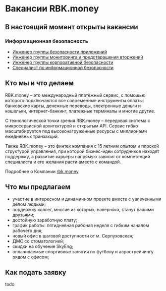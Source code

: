 # Вакансии RBK.money

## В настоящий момент открыты вакансии

### Информационная безопасность

- [Инженер группы безопасности приложений](/roles/security/application-security-engineer.md)
- [Инженер группы мониторинга и предотвращения вторжений](/roles/security/monitoring-and-intrusion-prevention-engineer.md)
- [Инженер группы корпоративной безопасности](/roles/security/corporate-security-engineer.md)
- [Специалист по информационной безопасности](/roles/security/information-security-specialist.md)

## Кто мы и что делаем

RBK.money – это международный платёжный сервис, с помощью которого подключаются все современные инструменты оплаты: банковские карты, денежные переводы, электронные деньги и кошельки, интернет-банкинг, платежные терминалы и многие другие. 

С технологической точки зрения RBK.money – передовая система с микросервисной архитектурой и открытым API. Сервис гибко масштабируется под высоконагруженные ресурсы с миллионами ежедневных транзакций.

Также RBK.money – это финтех компания с 15 летним опытом и плоской структурой управления, при которой бизнес-идеи сотрудников находят поддержку, а развитие карьеры напрямую зависит от компетенций специалиста и его желания расти вместе с командой. 

Подробнее о Компании [rbk.money](https://rbk.money/).

## Что мы предлагаем

- участие в интересном и динамичном проекте вместе с увлеченными делом людьми;
- поддержку коллег, многие из которых, наверняка, станут вашими друзьями;
- достойную заработную плату;
- график работы: пятидневная рабочая неделя с гибким началом рабочего дня;
- новый офис в шаговой доступности от м. Серпуховская;
- ДМС со стоматологией;
- скидки на обучение SkyEng;
- оплачиваемые спортивные занятия по футболу и аэрострейчингу рядом с офисом;

## Как подать заявку

todo
